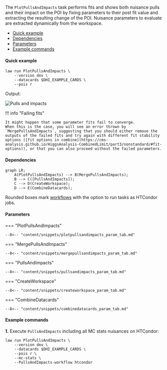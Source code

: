 The `PlotPullsAndImpacts` task performs fits and shows both nuisance pulls and their impact on the POI by fixing parameters to their post fit value and extracting the resulting change of the POI.
Nuisance parameters to evaluate are extracted dynamically from the workspace.

- [Quick example](#quick-example)
- [Dependencies](#dependencies)
- [Parameters](#parameters)
- [Example commands](#example-commands)


#### Quick example

```shell
law run PlotPullsAndImpacts \
    --version dev \
    --datacards $DHI_EXAMPLE_CARDS \
    --pois r
```

Output:

![Pulls and impacts](../images/pulls_impacts__poi_r__params_r_qqhh1.0_r_gghh1.0_kl1.0_kt1.0_CV1.0_C2V1.0.png)


!!! info "Failing fits"

    It might happen that some parameter fits fail to converge.
    When this is the case, you will see an error thrown by `MergePullsAndImpacts`, suggesting that you should either remove the outputs of the failed fits and try again with different fit stability options ([fit options in combine](https://cms-analysis.github.io/HiggsAnalysis-CombinedLimit/part3/nonstandard/#fit-options)), or that you can also proceed without the failed parameters.


#### Dependencies

```mermaid
graph LR;
    A(PlotPullsAndImpacts) --> B(MergePullsAndImpacts);
    B --> C([PullsAndImpacts]);
    C --> D(CreateWorkspace);
    D --> E(CombineDatacards);
```

Rounded boxes mark [workflows](practices.md#workflows) with the option to run tasks as HTCondor jobs.


#### Parameters

=== "PlotPullsAndImpacts"

    --8<-- "content/snippets/plotpullsandimpacts_param_tab.md"

=== "MergePullsAndImpacts"

    --8<-- "content/snippets/mergepullsandimpacts_param_tab.md"

=== "PullsAndImpacts"

    --8<-- "content/snippets/pullsandimpacts_param_tab.md"

=== "CreateWorkspace"

    --8<-- "content/snippets/createworkspace_param_tab.md"

=== "CombineDatacards"

    --8<-- "content/snippets/combinedatacards_param_tab.md"


#### Example commands

**1.** Execute `PullsAndImpacts` including all MC stats nuisances on HTCondor:

```shell hl_lines="5-6"
law run PlotPullsAndImpacts \
    --version dev \
    --datacards $DHI_EXAMPLE_CARDS \
    --pois r \
    --mc-stats \
    --PullsAndImpacts-workflow htcondor
```

